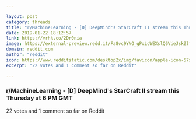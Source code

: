 ```yaml
---

layout: post
category: threads
title: "r/MachineLearning - [D] DeepMind's StarCraft II stream this Thursday at 6 PM GMT"
date: 2019-01-22 18:12:57
link: https://vrhk.co/2Dr0nia
image: https://external-preview.redd.it/Fa8vc9YNO_gPxLcWEXslQ6VieJskZlfSgdiBjYoFZZ4.jpg?auto=webp&s=245991e133bd2893e9246cd0e4fce6f85f983c39
domain: reddit.com
author: "reddit"
icon: https://www.redditstatic.com/desktop2x/img/favicon/apple-icon-57x57.png
excerpt: "22 votes and 1 comment so far on Reddit"

---
```


### r/MachineLearning - [D] DeepMind's StarCraft II stream this Thursday at 6 PM GMT

22 votes and 1 comment so far on Reddit